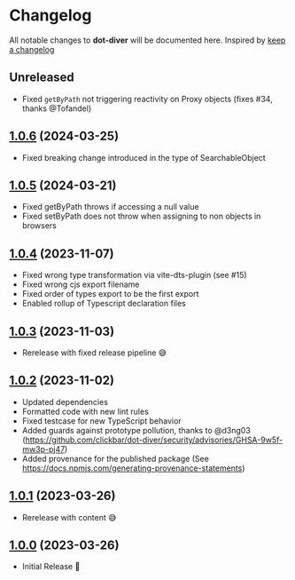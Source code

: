 # Changelog

All notable changes to **dot-diver** will be documented here. Inspired by [keep a changelog](https://keepachangelog.com/en/1.0.0/)

## Unreleased

- Fixed `getByPath` not triggering reactivity on Proxy objects (fixes #34, thanks @Tofandel)

## [1.0.6](https://github.com/clickbar/dot-diver/tree/1.0.6) (2024-03-25)

- Fixed breaking change introduced in the type of SearchableObject

## [1.0.5](https://github.com/clickbar/dot-diver/tree/1.0.5) (2024-03-21)

- Fixed getByPath throws if accessing a null value
- Fixed setByPath does not throw when assigning to non objects in browsers

## [1.0.4](https://github.com/clickbar/dot-diver/tree/1.0.4) (2023-11-07)

- Fixed wrong type transformation via vite-dts-plugin (see #15)
- Fixed wrong cjs export filename
- Fixed order of types export to be the first export
- Enabled rollup of Typescript declaration files

## [1.0.3](https://github.com/clickbar/dot-diver/tree/1.0.3) (2023-11-03)

- Rerelease with fixed release pipeline 😅

## [1.0.2](https://github.com/clickbar/dot-diver/tree/1.0.2) (2023-11-02)

- Updated dependencies
- Formatted code with new lint rules
- Fixed testcase for new TypeScript behavior
- Added guards against prototype pollution, thanks to @d3ng03 (<https://github.com/clickbar/dot-diver/security/advisories/GHSA-9w5f-mw3p-pj47>)
- Added provenance for the published package (See <https://docs.npmjs.com/generating-provenance-statements>)

## [1.0.1](https://github.com/clickbar/dot-diver/tree/1.0.1) (2023-03-26)

- Rerelease with content 😅

## [1.0.0](https://github.com/clickbar/dot-diver/tree/1.0.0) (2023-03-26)

- Initial Release 🎉
